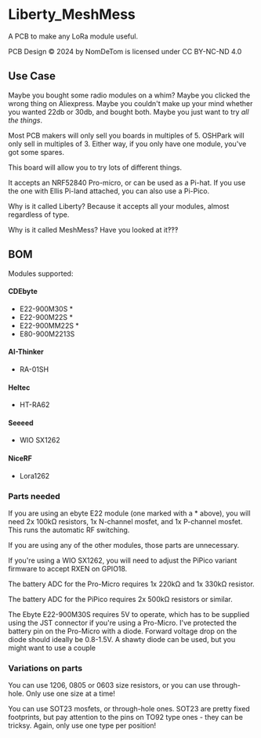 # Liberty_MeshMess
A PCB to make any LoRa module useful.

PCB Design © 2024 by NomDeTom is licensed under CC BY-NC-ND 4.0

## Use Case
Maybe you bought some radio modules on a whim? Maybe you clicked the wrong thing on Aliexpress. Maybe you couldn't make up your mind whether you wanted 22db or 30db, and bought both. Maybe you just want to try *all the things*.

Most PCB makers will only sell you boards in multiples of 5. OSHPark will only sell in multiples of 3. Either way, if you only have one module, you've got some spares.

This board will allow you to try lots of different things.

It accepts an NRF52840 Pro-micro, or can be used as a Pi-hat. If you use the one with Ellis Pi-land attached, you can also use a Pi-Pico.

Why is it called Liberty? Because it accepts all your modules, almost regardless of type.

Why is it called MeshMess? Have you looked at it‽‽‽

## BOM
Modules supported:
#### CDEbyte
- E22-900M30S *
- E22-900M22S *
- E22-900MM22S *
- E80-900M2213S
#### AI-Thinker
- RA-01SH
#### Heltec
- HT-RA62
#### Seeeed
- WIO SX1262
#### NiceRF 
- Lora1262

### Parts needed
If you are using an ebyte E22 module (one marked with a * above), you will need 2x 100kΩ resistors, 1x N-channel mosfet, and 1x P-channel mosfet. This runs the automatic RF switching.

If you are using any of the other modules, those parts are unnecessary.

If you're using a WIO SX1262, you will need to adjust the PiPico variant firmware to accept RXEN on GPIO18.

The battery ADC for the Pro-Micro requires 1x 220kΩ and 1x 330kΩ resistor.

The battery ADC for the PiPico requires 2x 500kΩ resistors or similar.

The Ebyte E22-900M30S requires 5V to operate, which has to be supplied using the JST connector if you're using a Pro-Micro. I've protected the battery pin on the Pro-Micro with a diode. Forward voltage drop on the diode should ideally be 0.8-1.5V. A shawty diode can be used, but you might want to use a couple

### Variations on parts
You can use 1206, 0805 or 0603 size resistors, or you can use through-hole. Only use one size at a time!

You can use SOT23 mosfets, or through-hole ones. SOT23 are pretty fixed footprints, but pay attention to the pins on TO92 type ones - they can be tricksy. Again, only use one type per position!
<!--stackedit_data:
eyJoaXN0b3J5IjpbNzEzMDM4ODQ3XX0=
-->
